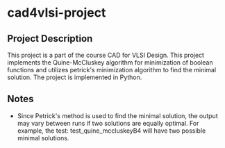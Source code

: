 # cad4vlsi-project

## Project Description
This project is a part of the course CAD for VLSI Design. This project implements the Quine-McCluskey algorithm for minimization of boolean functions and utilizes petrick's minimization algorithm to find the minimal solution. The project is implemented in Python.

## Notes
- Since Petrick's method is used to find the minimal solution, the output may vary between runs if two solutions are equally optimal. For example, the test: test_quine_mccluskeyB4 will have two possible minimal solutions.